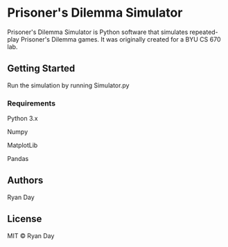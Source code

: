 # Prisoner's Dilemma Simulator

Prisoner's Dilemma Simulator is Python software that simulates repeated-play Prisoner's Dilemma games. It was originally created for a BYU CS 670 lab.

## Getting Started

Run the simulation by running Simulator.py 

### Requirements

Python 3.x

Numpy

MatplotLib

Pandas

## Authors

Ryan Day

## License

MIT © Ryan Day

